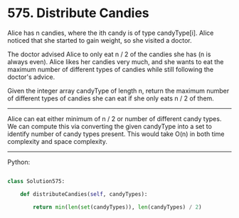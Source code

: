 # 575. Distribute Candies

Alice has n candies, where the ith candy is of type candyType[i]. Alice noticed
that she started to gain weight, so she visited a doctor.

The doctor advised Alice to only eat n / 2 of the candies she has (n is always
even). Alice likes her candies very much, and she wants to eat the maximum
number of different types of candies while still following the doctor's advice.

Given the integer array candyType of length n, return the maximum number of
different types of candies she can eat if she only eats n / 2 of them.

---

Alice can eat either minimum of n / 2 or number of different candy types. We
can compute this via converting the given candyType into a set to identify
number of candy types present. This would take O(n) in both time complexity and
space complexity.

---

Python:

```python

class Solution575:

    def distributeCandies(self, candyTypes):

        return min(len(set(candyTypes)), len(candyTypes) / 2)

```
